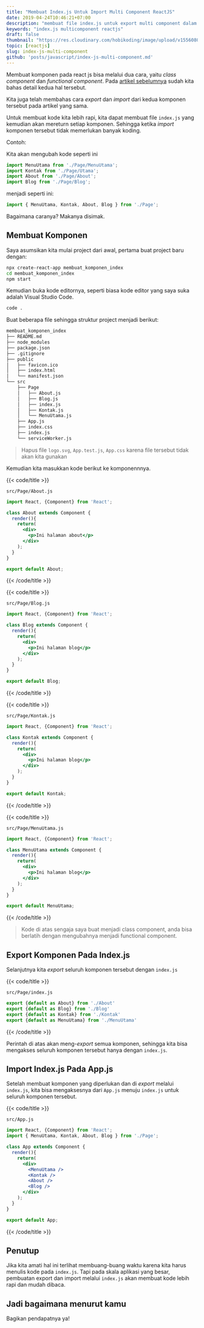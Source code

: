 ```yaml
---
title: "Membuat Index.js Untuk Import Multi Component ReactJS"
date: 2019-04-24T10:46:21+07:00
description: "membuat file index.js untuk export multi component dalam satu folder"
keywords: "index.js multicomponent reactjs"
draft: false
thumbnail: "https://res.cloudinary.com/hobikoding/image/upload/v1556080880/React/Import-Export-React.jpg"
topic: [reactjs]
slug: index-js-multi-component
github: 'posts/javascript/index-js-multi-component.md'
---
```


Membuat komponen pada react js bisa melalui dua cara, yaitu _class component_ dan _functional component_. Pada [artikel sebelumnya](/component-react/) sudah kita bahas detail kedua hal tersebut.

Kita juga telah membahas cara _export_ dan _import_ dari kedua komponen tersebut pada artikel yang sama.

Untuk membuat kode kita lebih rapi, kita dapat membuat file `index.js` yang kemudian akan mereturn setiap komponen. Sehingga ketika _import_ komponen tersebut tidak memerlukan banyak koding.

Contoh:

Kita akan mengubah kode seperti ini

```jsx
import MenuUtama from './Page/MenuUtama';
import Kontak from './Page/Utama';
import About from './Page/About';
import Blog from './Page/Blog';
```

menjadi seperti ini:

```jsx
import { MenuUtama, Kontak, About, Blog } from './Page';
```

Bagaimana caranya? Makanya disimak.

## Membuat Komponen

Saya asumsikan kita mulai project dari awal, pertama buat project baru dengan:

```bash
npx create-react-app membuat_komponen_index
cd membuat_komponen_index
npm start
```

Kemudian buka kode editornya, seperti biasa kode editor yang saya suka adalah Visual Studio Code.

```bash
code .
```

Buat beberapa file sehingga struktur project menjadi berikut:

```bash
membuat_komponen_index
├── README.md
├── node_modules
├── package.json
├── .gitignore
├── public
│   ├── favicon.ico
│   ├── index.html
│   └── manifest.json
└── src
    ├── Page
    │   ├── About.js
    │   ├── Blog.js
    │   ├── index.js
    │   ├── Kontak.js
    │   └── MenuUtama.js
    ├── App.js
    ├── index.css
    ├── index.js
    └── serviceWorker.js
```

>Hapus file `logo.svg`, `App.test.js`, `App.css` karena file tersebut tidak akan kita gunakan

Kemudian kita masukkan kode berikut ke komponennnya.

{{< code/title >}}

```title
src/Page/About.js
```

```jsx
import React, {Component} from 'React';

class About extends Component {
  render(){
    return(
      <div>
        <p>Ini halaman about</p>
      </div>
    );
  }
}

export default About;
```

{{< /code/title >}}

{{< code/title >}}

```title
src/Page/Blog.js
```

```jsx
import React, {Component} from 'React';

class Blog extends Component {
  render(){
    return(
      <div>
        <p>Ini halaman blog</p>
      </div>
    );
  }
}

export default Blog;
```

{{< /code/title >}}

{{< code/title >}}

```title
src/Page/Kontak.js
```

```jsx
import React, {Component} from 'React';

class Kontak extends Component {
  render(){
    return(
      <div>
        <p>Ini halaman blog</p>
      </div>
    );
  }
}

export default Kontak;
```

{{< /code/title >}}

{{< code/title >}}

```title
src/Page/MenuUtama.js
```

```jsx
import React, {Component} from 'React';

class MenuUtama extends Component {
  render(){
    return(
      <div>
        <p>Ini halaman blog</p>
      </div>
    );
  }
}

export default MenuUtama;
```

{{< /code/title >}}

>Kode di atas sengaja saya buat menjadi class component, anda bisa berlatih dengan mengubahnya menjadi functional component.

## Export Komponen Pada Index.js

Selanjutnya kita _export_ seluruh komponen tersebut dengan `index.js`

{{< code/title >}}

```title
src/Page/index.js
```

```jsx
export {default as About} from './About'
export {default as Blog} from './Blog'
export {default as Kontak} from './Kontak'
export {default as MenuUtama} from './MenuUtama'
```

{{< /code/title >}}

Perintah di atas akan meng-_export_ semua komponen, sehingga kita bisa mengakses seluruh komponen tersebut hanya dengan `index.js`.

## Import Index.js Pada App.js

Setelah membuat komponen yang diperlukan dan di _export_ melalui `index.js`, kita bisa mengaksesnya dari `App.js` menuju `index.js` untuk seluruh komponen tersebut.

{{< code/title >}}

```title
src/App.js
```

```jsx
import React, {Component} from 'React';
import { MenuUtama, Kontak, About, Blog } from './Page';

class App extends Component {
  render(){
    return(
      <div>
        <MenuUtama />
        <Kontak />
        <About />
        <Blog />
      </div>
    );
  }
}

export default App;
```

{{< /code/title >}}

## Penutup

Jika kita amati hal ini terlihat membuang-buang waktu karena kita harus menulis kode pada `index.js`. Tapi pada skala aplikasi yang besar, pembuatan export dan import melalui `index.js` akan membuat kode lebih rapi dan mudah dibaca.

## Jadi bagaimana menurut kamu

Bagikan pendapatnya ya!
